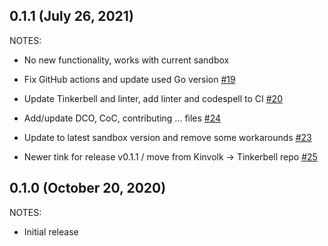 ## 0.1.1 (July 26, 2021)

NOTES:

* No new functionality, works with current sandbox

* Fix GitHub actions and update used Go version [#19](https://github.com/tinkerbell/terraform-provider-tinkerbell/pull/19) 
* Update Tinkerbell and linter, add linter and codespell to CI [#20](https://github.com/tinkerbell/terraform-provider-tinkerbell/pull/20)
* Add/update DCO, CoC, contributing ... files [#24](https://github.com/tinkerbell/terraform-provider-tinkerbell/pull/24)
* Update to latest sandbox version and remove some workarounds [#23](https://github.com/tinkerbell/terraform-provider-tinkerbell/pull/23)
* Newer tink for release v0.1.1 / move from Kinvolk -> Tinkerbell repo [#25](https://github.com/tinkerbell/terraform-provider-tinkerbell/pull/25)

## 0.1.0 (October 20, 2020)

NOTES:

* Initial release
